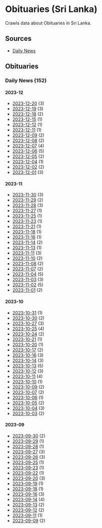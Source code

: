 # Obituaries (Sri Lanka)

Crawls data about Obituaries in Sri Lanka.

## Sources

* [Daily News](https://www.dailynews.lk)

## Obituaries

### Daily News (152)

#### 2023-12

* [2023-12-20](data/daily-news/2023-12-20.json) (3)
* [2023-12-19](data/daily-news/2023-12-19.json) (3)
* [2023-12-18](data/daily-news/2023-12-18.json) (2)
* [2023-12-15](data/daily-news/2023-12-15.json) (1)
* [2023-12-12](data/daily-news/2023-12-12.json) (1)
* [2023-12-11](data/daily-news/2023-12-11.json) (1)
* [2023-12-09](data/daily-news/2023-12-09.json) (2)
* [2023-12-08](data/daily-news/2023-12-08.json) (2)
* [2023-12-07](data/daily-news/2023-12-07.json) (4)
* [2023-12-06](data/daily-news/2023-12-06.json) (5)
* [2023-12-05](data/daily-news/2023-12-05.json) (2)
* [2023-12-04](data/daily-news/2023-12-04.json) (1)
* [2023-12-02](data/daily-news/2023-12-02.json) (2)
* [2023-12-01](data/daily-news/2023-12-01.json) (3)

#### 2023-11

* [2023-11-30](data/daily-news/2023-11-30.json) (3)
* [2023-11-29](data/daily-news/2023-11-29.json) (2)
* [2023-11-28](data/daily-news/2023-11-28.json) (3)
* [2023-11-27](data/daily-news/2023-11-27.json) (1)
* [2023-11-25](data/daily-news/2023-11-25.json) (1)
* [2023-11-23](data/daily-news/2023-11-23.json) (1)
* [2023-11-21](data/daily-news/2023-11-21.json) (1)
* [2023-11-18](data/daily-news/2023-11-18.json) (1)
* [2023-11-16](data/daily-news/2023-11-16.json) (1)
* [2023-11-14](data/daily-news/2023-11-14.json) (2)
* [2023-11-13](data/daily-news/2023-11-13.json) (1)
* [2023-11-11](data/daily-news/2023-11-11.json) (3)
* [2023-11-10](data/daily-news/2023-11-10.json) (2)
* [2023-11-08](data/daily-news/2023-11-08.json) (2)
* [2023-11-07](data/daily-news/2023-11-07.json) (2)
* [2023-11-04](data/daily-news/2023-11-04.json) (5)
* [2023-11-03](data/daily-news/2023-11-03.json) (3)
* [2023-11-02](data/daily-news/2023-11-02.json) (5)
* [2023-11-01](data/daily-news/2023-11-01.json) (2)

#### 2023-10

* [2023-10-31](data/daily-news/2023-10-31.json) (1)
* [2023-10-30](data/daily-news/2023-10-30.json) (2)
* [2023-10-27](data/daily-news/2023-10-27.json) (3)
* [2023-10-25](data/daily-news/2023-10-25.json) (4)
* [2023-10-24](data/daily-news/2023-10-24.json) (2)
* [2023-10-21](data/daily-news/2023-10-21.json) (1)
* [2023-10-20](data/daily-news/2023-10-20.json) (1)
* [2023-10-17](data/daily-news/2023-10-17.json) (2)
* [2023-10-16](data/daily-news/2023-10-16.json) (3)
* [2023-10-14](data/daily-news/2023-10-14.json) (3)
* [2023-10-13](data/daily-news/2023-10-13.json) (5)
* [2023-10-12](data/daily-news/2023-10-12.json) (3)
* [2023-10-11](data/daily-news/2023-10-11.json) (4)
* [2023-10-10](data/daily-news/2023-10-10.json) (1)
* [2023-10-09](data/daily-news/2023-10-09.json) (2)
* [2023-10-07](data/daily-news/2023-10-07.json) (2)
* [2023-10-06](data/daily-news/2023-10-06.json) (1)
* [2023-10-05](data/daily-news/2023-10-05.json) (2)
* [2023-10-04](data/daily-news/2023-10-04.json) (3)
* [2023-10-03](data/daily-news/2023-10-03.json) (2)

#### 2023-09

* [2023-09-30](data/daily-news/2023-09-30.json) (2)
* [2023-09-29](data/daily-news/2023-09-29.json) (1)
* [2023-09-28](data/daily-news/2023-09-28.json) (1)
* [2023-09-27](data/daily-news/2023-09-27.json) (3)
* [2023-09-26](data/daily-news/2023-09-26.json) (3)
* [2023-09-25](data/daily-news/2023-09-25.json) (1)
* [2023-09-23](data/daily-news/2023-09-23.json) (1)
* [2023-09-22](data/daily-news/2023-09-22.json) (1)
* [2023-09-20](data/daily-news/2023-09-20.json) (3)
* [2023-09-19](data/daily-news/2023-09-19.json) (1)
* [2023-09-18](data/daily-news/2023-09-18.json) (1)
* [2023-09-16](data/daily-news/2023-09-16.json) (3)
* [2023-09-14](data/daily-news/2023-09-14.json) (4)
* [2023-09-13](data/daily-news/2023-09-13.json) (2)
* [2023-09-12](data/daily-news/2023-09-12.json) (2)
* [2023-09-11](data/daily-news/2023-09-11.json) (1)
* [2023-09-09](data/daily-news/2023-09-09.json) (2)
